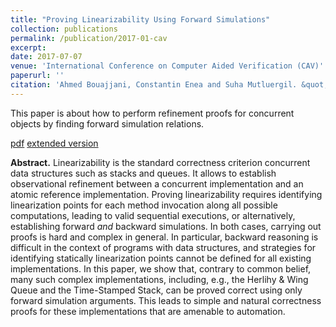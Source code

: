 ```yaml
---
title: "Proving Linearizability Using Forward Simulations"
collection: publications
permalink: /publication/2017-01-cav
excerpt: 
date: 2017-07-07
venue: 'International Conference on Computer Aided Verification (CAV)'
paperurl: ''
citation: 'Ahmed Bouajjani, Constantin Enea and Suha Mutluergil. &quot;Proving Linearizability Using Forward Simulations.&quot; <i>In Proceedings of the 28<sup>th</sup> International Conference on Computer Aided Verification (CAV)</i>, 2017.'
---
```


This paper is about how to perform refinement proofs for concurrent objects by finding forward simulation relations.

[pdf](http://suhaorhun.github.io/files/cav17.pdf) [extended version](https://arxiv.org/pdf/1702.02705.pdf)

**Abstract.** Linearizability is the standard correctness criterion concurrent data structures such as stacks and queues. It allows to establish observational refinement between a concurrent implementation and an atomic reference implementation. Proving linearizability requires identifying linearization points for each method invocation along all possible computations, leading to valid sequential executions, or alternatively, establishing forward _and_ backward simulations. In both cases, carrying out proofs is hard and complex in general. In particular, backward reasoning is difficult in the context of programs with data structures, and strategies for identifying statically linearization points cannot be defined for all existing implementations.  In this paper, we show that, contrary to common belief, many such complex implementations, including, e.g., the Herlihy & Wing Queue and the Time-Stamped Stack, can be proved correct using only forward simulation arguments. This leads to simple and natural correctness proofs for these implementations that are amenable to automation. 
